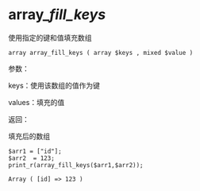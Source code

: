 # array\__fill\_keys_

使用指定的键和值填充数组

```
array array_fill_keys ( array $keys , mixed $value )
```

参数：

keys：使用该数组的值作为键

values：填充的值

返回：

填充后的数组

```
$arr1 = ["id"];
$arr2  = 123;
print_r(array_fill_keys($arr1,$arr2));

Array ( [id] => 123 )
```



